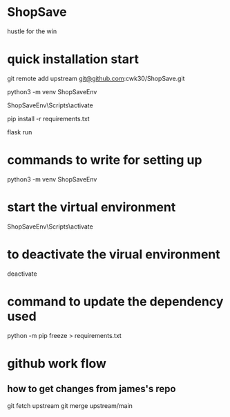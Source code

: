 # ShopSave

hustle for the win

# quick installation start

git remote add upstream git@github.com:cwk30/ShopSave.git

python3 -m venv ShopSaveEnv

ShopSaveEnv\Scripts\activate

pip install -r requirements.txt

flask run

# commands to write for setting up

python3 -m venv ShopSaveEnv

# start the virtual environment

ShopSaveEnv\Scripts\activate

# to deactivate the virual environment

deactivate

# command to update the dependency used

python -m pip freeze > requirements.txt

# github work flow

## how to get changes from james's repo

git fetch upstream
git merge upstream/main
